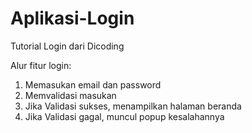# Aplikasi-Login
Tutorial Login dari Dicoding

Alur fitur login:
1. Memasukan email dan password
2. Memvalidasi masukan
3. Jika Validasi sukses, menampilkan halaman beranda
4. Jika Validasi gagal, muncul popup kesalahannya
